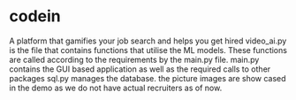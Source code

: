 # codein
A platform that gamifies your job search and helps you get hired
video_ai.py is the file that contains functions that utilise the ML models. These functions are called according to the requirements by the main.py file.
main.py contains the GUI based application as well as the required calls to other packages
sql.py manages the database.
the picture images are show cased in the demo as we do not have actual recruiters as of now.
